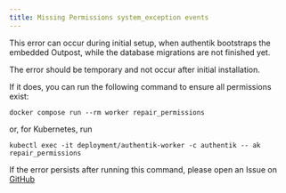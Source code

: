 ```yaml
---
title: Missing Permissions system_exception events
---
```


This error can occur during initial setup, when authentik bootstraps the embedded Outpost, while the database migrations are not finished yet.

The error should be temporary and not occur after initial installation.

If it does, you can run the following command to ensure all permissions exist:

```
docker compose run --rm worker repair_permissions
```

or, for Kubernetes, run

```
kubectl exec -it deployment/authentik-worker -c authentik -- ak repair_permissions
```

If the error persists after running this command, please open an Issue on [GitHub](https://github.com/goauthentik/authentik/issues/)
